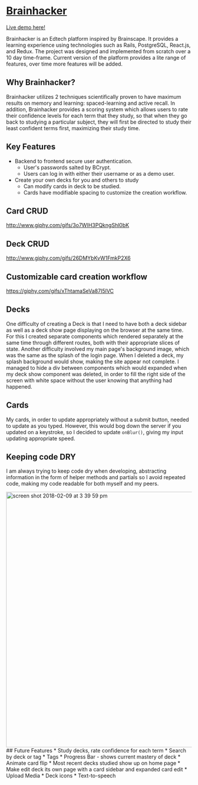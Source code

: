 # [Brainhacker](https://brainhacker1.herokuapp.com/)

[Live demo here!](https://brainhacker1.herokuapp.com/)

Brainhacker is an Edtech platform inspired by Brainscape. It provides a learning experience using technologies such as Rails, PostgreSQL, React.js, and Redux. The project was designed and implemented from scratch over a 10 day time-frame. Current version of the platform provides a lite range of features, over time more features will be added.

## Why Brainhacker?

Brainhacker utilizes 2 techniques scientifically proven to have maximum results on memory and learning: spaced-learning and active recall. In addition, Brainhacker provides a scoring system which allows users to rate their confidence levels for each term that they study, so that when they go back to studying a particular subject, they will first be directed to study their least confident terms first, maximizing their study time.

## Key Features
* Backend to frontend secure user authentication.
  * User's passwords salted by BCrypt.
  * Users can log in with either their username or as a demo user.
* Create your own decks for you and others to study
  * Can modify cards in deck to be studied.
  * Cards have modifiable spacing to customize the creation workflow.

## Card CRUD
http://www.giphy.com/gifs/3o7WIH3PQkngShl0bK

## Deck CRUD
http://www.giphy.com/gifs/26DMYbKvW1FmkP2X6

## Customizable card creation workflow
https://giphy.com/gifs/xThtamaSeVa87I5lVC

## Decks
One difficulty of creating a Deck is that I need to have both a deck sidebar as well as a deck show page displaying on the browser at the same time. For this I created separate components which rendered separately at the same time through different routes, both with their appropriate slices of state. Another difficulty involved my main page's background image, which was the same as the splash of the login page. When I deleted a deck, my splash background would show, making the site appear not complete. I managed to hide a div between components which would expanded when my deck show component was deleted, in order to fill the right side of the screen with white space without the user knowing that anything had happened.

## Cards
My cards, in order to update appropriately without a submit button, needed to update as you typed. However, this would bog down the server if you updated on a keystroke, so I decided to update `onBlur()`, giving my input updating appropriate speed.

## Keeping code DRY
I am always trying to keep code dry when developing, abstracting information in the form of helper methods and partials so I avoid repeated code, making my code readable for both myself and my peers.

<img width="691" alt="screen shot 2018-02-09 at 3 39 59 pm" src="https://user-images.githubusercontent.com/6581671/36055242-d984f46a-0daf-11e8-83e5-d6de18faba8d.png">
## Future Features
* Study decks, rate confidence for each term
* Search by deck or tag
* Tags
* Progress Bar - shows current mastery of deck
* Animate card flip
* Most recent decks studied show up on home page
* Make edit deck its own page with a card sidebar and expanded card edit
* Upload Media
* Deck icons
* Text-to-speech
